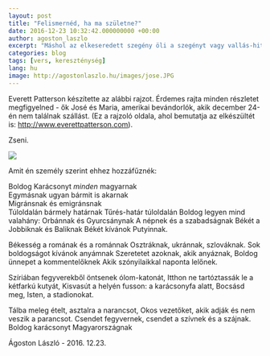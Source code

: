```yaml
---
layout: post
title: "Felismernéd, ha ma születne?"
date: 2016-12-23 10:32:42.000000000 +00:00
author: agoston_laszlo
excerpt: "Máshol az elkeseredett szegény öli a szegényt vagy vallás-hit-bolond a politika-hit-bolondot és mindenhol az okosok jelentik a koloncot."
categories: blog
tags: [vers, kereszténység]
lang: hu
image: http://agostonlaszlo.hu/images/jose.JPG
---
```

Everett Patterson készítette az alábbi rajzot. Érdemes rajta minden részletet megfigyelned - ők José és Maria, amerikai bevándorlók, akik december 24-én nem találnak szállást. (Ez a rajzoló oldala, ahol bemutatja az elkészültét is: <a href="http://www.everettpatterson.com/?p=1835" target="_blank">http://www.everettpatterson.com</a>). 

Zseni.

![](http://agostonlaszlo.hu/images/JoseyMariaWeb.jpg)

Amit én személy szerint ehhez hozzáfűznék:

Boldog Karácsonyt _minden_ magyarnak <br />
Egymásnak ugyan bármit is akarnak <br />
Migránsnak és emigránsnak <br />
Túloldalán bármely határnak 
Tűrés-határ túloldalán 
Boldog legyen mind valahány:
Orbánnak és Gyurcsánynak 
A népnek és a szabadságnak
Békét a Jobbiknak és Baliknak
Békét kívánok Putyinnak.

Békesség a romának és a románnak
Osztráknak, ukránnak, szlováknak.
Sok boldogságot kívánok anyámnak 
Szeretetet azoknak, akik anyáznak,
Boldog ünnepet a kommentelőknek 
Akik szónyilaikkal naponta lelőnek.

Szíriában fegyverekből öntsenek ólom-katonát,
Itthon ne tartóztassák le a kétfarkú kutyát,
Kisvasút a helyén fusson: a karácsonyfa alatt,
Bocsásd meg, Isten, a stadionokat.

Tálba meleg ételt, asztalra a narancsot,
Okos vezetőket, akik adják és nem veszik a parancsot.
Csendet fegyvernek, csendet a szívnek és a szájnak. 
Boldog karácsonyt Magyarországnak

Ágoston László - 2016. 12.23.

